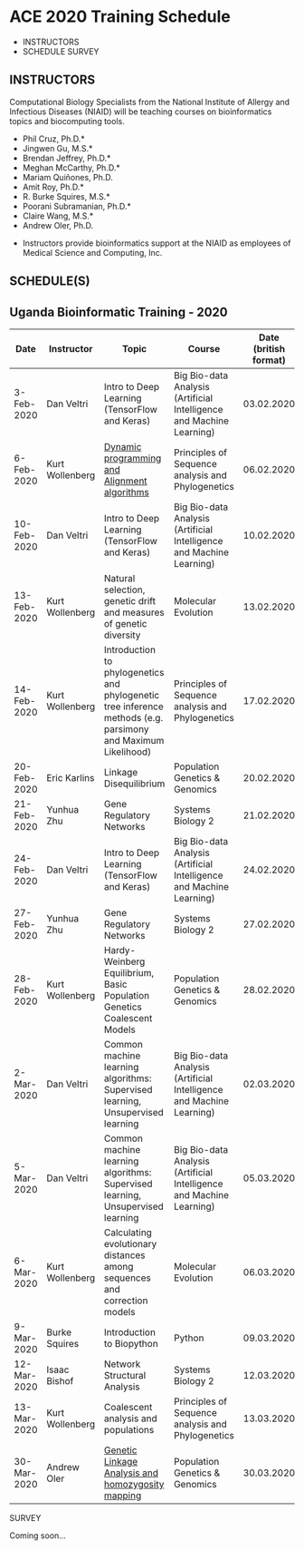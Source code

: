 # ACE 2020 Training Schedule

- INSTRUCTORS
- SCHEDULE
SURVEY

## INSTRUCTORS

Computational Biology Specialists from the National Institute of Allergy and Infectious Diseases (NIAID) will be teaching courses on bioinformatics topics and biocomputing tools.

- Phil Cruz, Ph.D.*
- Jingwen Gu, M.S.*
- Brendan Jeffrey, Ph.D.*
- Meghan McCarthy, Ph.D.*
- Mariam Quiñones, Ph.D.
- Amit Roy, Ph.D.*
- R. Burke Squires, M.S.*
- Poorani Subramanian, Ph.D.*
- Claire Wang, M.S.*
- Andrew Oler, Ph.D.

* Instructors provide bioinformatics support at the NIAID as employees of Medical Science and Computing, Inc.

## SCHEDULE(S)

## Uganda Bioinformatic Training - 2020

| Date        | Instructor      | Topic                                                                                                         | Course                                                               | Date (british format) |
|-------------|-----------------|---------------------------------------------------------------------------------------------------------------|----------------------------------------------------------------------|-----------------------|
| 3-Feb-2020  | Dan Veltri      | Intro to Deep Learning (TensorFlow and Keras)                                                                 | Big Bio-data Analysis (Artificial Intelligence and Machine Learning) | 03.02.2020            |
| 6-Feb-2020  | Kurt Wollenberg | [Dynamic programming and Alignment algorithms](https://github.com/niaid/Principles-of-Sequence-Analysis-and-Phylogenetics)  | Principles of Sequence analysis and Phylogenetics | 06.02.2020            |
| 10-Feb-2020 | Dan Veltri      | Intro to Deep Learning (TensorFlow and Keras)                                                                 | Big Bio-data Analysis (Artificial Intelligence and Machine Learning) | 10.02.2020            |
| 13-Feb-2020 | Kurt Wollenberg | Natural selection, genetic drift and measures of genetic diversity                                            | Molecular Evolution                                                  | 13.02.2020            |
| 14-Feb-2020 | Kurt Wollenberg | Introduction to phylogenetics and phylogenetic tree inference methods (e.g. parsimony and Maximum Likelihood) | Principles of Sequence analysis and Phylogenetics                    | 17.02.2020            |
| 20-Feb-2020 | Eric Karlins    | Linkage Disequilibrium                                                                                        | Population Genetics & Genomics                                       | 20.02.2020            |
| 21-Feb-2020 | Yunhua Zhu      | Gene Regulatory Networks                                                                                      | Systems Biology  2                                                   | 21.02.2020            |
| 24-Feb-2020 | Dan Veltri      | Intro to Deep Learning (TensorFlow and Keras)                                                                 | Big Bio-data Analysis (Artificial Intelligence and Machine Learning) | 24.02.2020            |
| 27-Feb-2020 | Yunhua Zhu      | Gene Regulatory Networks                                                                                      | Systems Biology  2                                                   | 27.02.2020            |
| 28-Feb-2020 | Kurt Wollenberg | Hardy-Weinberg Equilibrium, Basic Population Genetics Coalescent Models                                       | Population Genetics & Genomics                                       | 28.02.2020            |
| 2-Mar-2020  | Dan Veltri      | Common machine learning algorithms: Supervised learning,  Unsupervised learning                               | Big Bio-data Analysis (Artificial Intelligence and Machine Learning) | 02.03.2020            |
| 5-Mar-2020  | Dan Veltri      | Common machine learning algorithms: Supervised learning,  Unsupervised learning                               | Big Bio-data Analysis (Artificial Intelligence and Machine Learning) | 05.03.2020            |
| 6-Mar-2020  | Kurt Wollenberg | Calculating evolutionary distances among sequences and correction models                                      | Molecular Evolution                                                  | 06.03.2020            |
| 9-Mar-2020  | Burke Squires   | Introduction to Biopython                                                                                    | Python                                                               | 09.03.2020            |
| 12-Mar-2020 | Isaac Bishof    | Network Structural Analysis                                                                                   | Systems Biology  2                                                   | 12.03.2020            |
| 13-Mar-2020 | Kurt Wollenberg | Coalescent analysis and populations                                                                           | Principles of Sequence analysis and Phylogenetics                    | 13.03.2020            |
| 30-Mar-2020 | Andrew Oler | [Genetic Linkage Analysis and homozygosity mapping](https://github.com/niaid/Genetic-Linkage-Analysis) | Population Genetics & Genomics | 30.03.2020 |


SURVEY

Coming soon...
